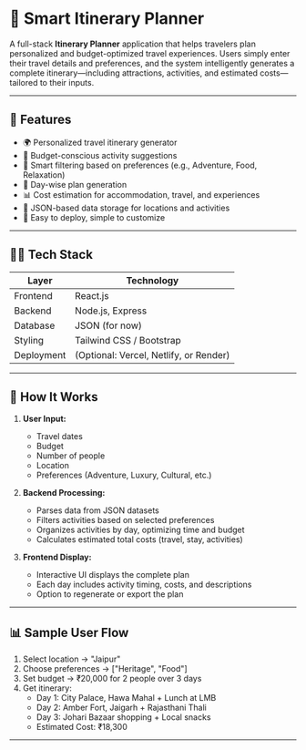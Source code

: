 # 🧳 Smart Itinerary Planner

A full-stack **Itinerary Planner** application that helps travelers plan personalized and budget-optimized travel experiences. Users simply enter their travel details and preferences, and the system intelligently generates a complete itinerary—including attractions, activities, and estimated costs—tailored to their inputs.

---

## 🚀 Features

- 🌍 Personalized travel itinerary generator
- 💸 Budget-conscious activity suggestions
- 🧠 Smart filtering based on preferences (e.g., Adventure, Food, Relaxation)
- 📅 Day-wise plan generation
- 📊 Cost estimation for accommodation, travel, and experiences
- 📂 JSON-based data storage for locations and activities
- 🔄 Easy to deploy, simple to customize

---


## 🧑‍💻 Tech Stack

| Layer       | Technology     |
|-------------|----------------|
| Frontend    | React.js       |
| Backend     | Node.js, Express |
| Database    | JSON (for now) |
| Styling     | Tailwind CSS / Bootstrap |
| Deployment  | (Optional: Vercel, Netlify, or Render) |

---

## 🧠 How It Works

1. **User Input:**
   - Travel dates
   - Budget
   - Number of people
   - Location
   - Preferences (Adventure, Luxury, Cultural, etc.)

2. **Backend Processing:**
   - Parses data from JSON datasets
   - Filters activities based on selected preferences
   - Organizes activities by day, optimizing time and budget
   - Calculates estimated total costs (travel, stay, activities)

3. **Frontend Display:**
   - Interactive UI displays the complete plan
   - Each day includes activity timing, costs, and descriptions
   - Option to regenerate or export the plan

---

## 📊 Sample User Flow

1. Select location → "Jaipur"
2. Choose preferences → ["Heritage", "Food"]
3. Set budget → ₹20,000 for 2 people over 3 days
4. Get itinerary:
   - Day 1: City Palace, Hawa Mahal + Lunch at LMB
   - Day 2: Amber Fort, Jaigarh + Rajasthani Thali
   - Day 3: Johari Bazaar shopping + Local snacks
   - Estimated Cost: ₹18,300

---

